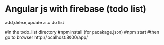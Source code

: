 # Angular js with firebase (todo list)
add,delete,update a to do list 

#in the todo_list directory
#npm install (for pacakage.json)
#npm start
#then go to browser http://localhost:8000/app/
